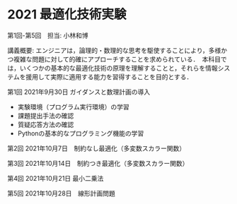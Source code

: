 # 2021 最適化技術実験

第1回-第5回　担当: 小林和博

講義概要: エンジニアは，論理的・数理的な思考を駆使することにより，多様かつ複雑な問題に対して的確にアプローチすることを求められている．　本科目では，いくつかの基本的な最適化技術の原理を理解することと，それらを情報システムを援用して実際に適用する能力を習得することを目的とする．

第1回 2021年9月30日  ガイダンスと数理計画の導入
- 実験環境（プログラム実行環境）の学習
- 課題提出手法の確認
- 質疑応答方法の確認
- Pythonの基本的なプログラミング機能の学習

第2回 2021年10月7日　制約なし最適化（多変数スカラー関数）

第3回 2021年10月14日　制約つき最適化（多変数スカラー関数）

第4回 2021年10月21日 最小二乗法

第5回 2021年10月28日　線形計画問題

